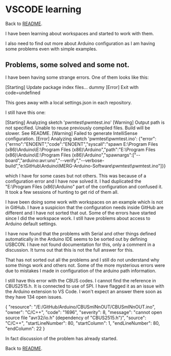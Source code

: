 # VSCODE learning

Back to [README](README.md).

I have been learning about workspaces and started to work with them.

I also need to find out more about Arduino configuration as I am having some problems even with simple examples.

## Problems, some solved and some not.

 I have been having some strange errors. One of them looks like this:

[Starting] Update package index files...
dummy
[Error] Exit with code=undefined

This goes away with a local settings.json in each repository.

I still have this one:

[Starting] Analyzing sketch 'pwmtest\pwmtest.ino'
[Warning] Output path is not specified. Unable to reuse previously compiled files. Build will be slower. See README.
[Warning] Failed to generate IntelliSense configuration.
[Error] Analyzing sketch 'pwmtest\pwmtest.ino': {"error":{"errno":"ENOENT","code":"ENOENT","syscall":"spawn E:\\Program Files (x86)\\Arduino\\E:\\Program Files (x86)\\Arduino","path":"E:\\Program Files (x86)\\Arduino\\E:\\Program Files (x86)\\Arduino","spawnargs":["--board","arduino:avr:uno","--verify","--verbose-build","e:\\GitHub\\Arduino\\MERG-Arduino-Software\\pwmtest\\pwmtest.ino"]}}

which I have for some cases but not others. This was because of a configuration error and I have now solved it. I had duplicated the "E:\\Program Files (x86)\\Arduino" part of the configuration and confused it. It took a few sessions of hunting to get rid of them all.

I have been doing some work with workspaces on an example which is not in GitHub. I have a suspicion that the configuration needs inside GitHub are different and I have not sorted that out. Some of the errors have started since I did the workspace work. I still have problems about access to Arduino default settings.

I have now found that the problems with Serial and other things defined automatically in the Arduino IDE seems to be sorted out by defining USBCON. I have not found documentation for this, only a comment in a discussion. It turns out that this is not the full answer for this.

That has not sorted out all the problems and I still do not understand why some things work and others not. Some of the more mysterious errors were due to mistakes I made in configuration of the arduino path information.

I still have this error with the CBUS codes. I cannot find the reference in CBUS2515.h. It is connected to use of SPI. I have flagged it as an issue with the Arduino extension to VS Code. I won't expect an answer there soon as they have 134 open issues. 

{
	"resource": "/E:/GitHub/Arduino/CBUSmINnOUT/CBUSmINnOUT.ino",
	"owner": "C/C++",
	"code": "1696",
	"severity": 8,
	"message": "cannot open source file \"avr32/io.h\" (dependency of \"CBUS2515.h\")",
	"source": "C/C++",
	"startLineNumber": 80,
	"startColumn": 1,
	"endLineNumber": 80,
	"endColumn": 22
}

In fact discussion of the problem has already started.



Back to [README](README.md).

